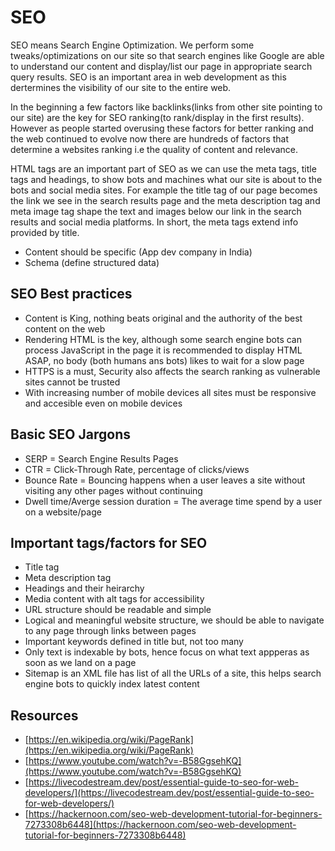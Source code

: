 # SEO
SEO means Search Engine Optimization. We perform some tweaks/optimizations on our site so that search engines like Google are able to understand our content and display/list our page in appropriate search query results. SEO is an important area in web development as this dertermines the visibility of our site to the entire web.

In the beginning a few factors like backlinks(links from other site pointing to our site) are the key for SEO ranking(to rank/display in the first results). However as people started overusing these factors for better ranking and the web continued to evolve now there are hundreds of factors that determine a websites ranking i.e the quality of content and relevance.

HTML tags are an important part of SEO as we can use the meta tags, title tags and headings, to show bots and machines what our site is about to the bots and social media sites. For example the title tag of our page becomes the link we see in the search results page and the meta description tag and meta image tag shape the text and images below our link in the search results and social media platforms. In short, the meta tags extend info provided by title.

- Content should be specific (App dev company in India)
- Schema (define structured data)

## SEO Best practices
- Content is King, nothing beats original and the authority of the best content on the web
- Rendering HTML is the key, although some search engine bots can process JavaScript in the page it is recommended to display HTML ASAP, no body (both humans ans bots) likes to wait for a slow page
- HTTPS is a must, Security also affects the search ranking as vulnerable sites cannot be trusted
- With increasing number of mobile devices all sites must be responsive and accesible even on mobile devices

## Basic SEO Jargons
- SERP = Search Engine Results Pages
- CTR = Click-Through Rate, percentage of clicks/views
- Bounce Rate = Bouncing happens when a user leaves a site without visiting any other pages without continuing
- Dwell time/Averge session duration = The average time spend by a user on a website/page

## Important tags/factors for SEO
- Title tag
- Meta description tag
- Headings and their heirarchy
- Media content with alt tags for accessibility
- URL structure should be readable and simple
- Logical and meaningful website structure, we should be able to navigate to any page through links between pages
- Important keywords defined in title but, not too many
- Only text is indexable by bots, hence focus on what text appperas as soon as we land on a page
- Sitemap is an XML file has list of all the URLs of a site, this helps search engine bots to quickly index latest content

## Resources
- [https://en.wikipedia.org/wiki/PageRank](https://en.wikipedia.org/wiki/PageRank)
- [https://www.youtube.com/watch?v=-B58GgsehKQ](https://www.youtube.com/watch?v=-B58GgsehKQ)
- [https://livecodestream.dev/post/essential-guide-to-seo-for-web-developers/](https://livecodestream.dev/post/essential-guide-to-seo-for-web-developers/)
- [https://hackernoon.com/seo-web-development-tutorial-for-beginners-7273308b6448](https://hackernoon.com/seo-web-development-tutorial-for-beginners-7273308b6448)
